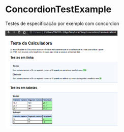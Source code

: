 # ConcordionTestExample
Testes de especificação por exemplo com concordion


<img src="imagem.PNG" width="70%"/>

